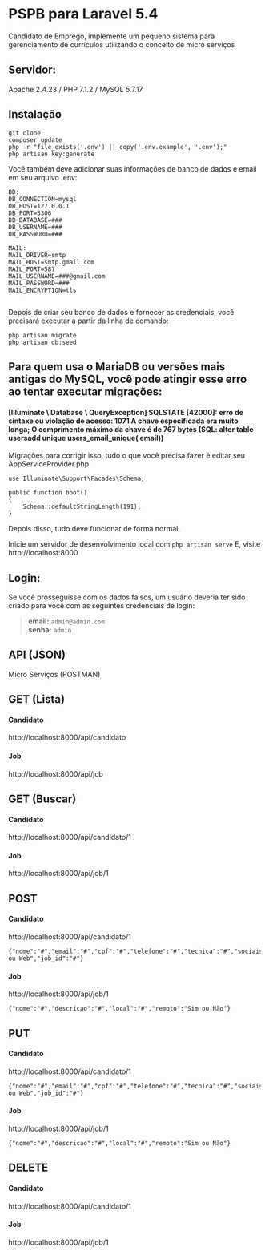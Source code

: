 # PSPB para Laravel 5.4
Candidato de Emprego, implemente um pequeno sistema para gerenciamento de currículos utilizando o conceito de micro serviços

## Servidor:
Apache 2.4.23 / PHP 7.1.2 / MySQL 5.7.17

## Instalação

~~~~
git clone
composer update
php -r "file_exists('.env') || copy('.env.example', '.env');"
php artisan key:generate

~~~~

Você também deve adicionar suas informações de banco de dados e email em seu arquivo .env:
~~~~ 
BD: 
DB_CONNECTION=mysql
DB_HOST=127.0.0.1
DB_PORT=3306
DB_DATABASE=###
DB_USERNAME=###
DB_PASSWORD=###

MAIL:
MAIL_DRIVER=smtp
MAIL_HOST=smtp.gmail.com
MAIL_PORT=587
MAIL_USERNAME=###@gmail.com
MAIL_PASSWORD=###
MAIL_ENCRYPTION=tls
        
~~~~ 
Depois de criar seu banco de dados e fornecer as credenciais, você precisará executar a partir da linha de comando:
~~~~
php artisan migrate
php artisan db:seed
~~~~

## Para quem usa o MariaDB ou versões mais antigas do MySQL, você pode atingir esse erro ao tentar executar migrações:

#### [Illuminate \ Database \ QueryException] SQLSTATE [42000]: erro de sintaxe ou violação de acesso: 1071 A chave especificada era muito longa; O comprimento máximo da chave é de 767 bytes (SQL: alter table usersadd unique users_email_unique( email))

Migrações para corrigir isso, tudo o que você precisa fazer é editar seu AppServiceProvider.php

~~~~
use Illuminate\Support\Facades\Schema;

public function boot()
{
    Schema::defaultStringLength(191);
}
~~~~
Depois disso, tudo deve funcionar de forma normal.

Inicie um servidor de desenvolvimento local com `php artisan serve` E, visite http://localhost:8000

## Login:

Se você prosseguisse com os dados falsos, um usuário deveria ter sido criado para você com as seguintes credenciais de login:

>**email:** `admin@admin.com`   
>**senha:** `admin`

## API (JSON)
Micro Serviços (POSTMAN)

## GET (Lista)

#### Candidato
http://localhost:8000/api/candidato
#### Job
http://localhost:8000/api/job

## GET (Buscar)

#### Candidato
http://localhost:8000/api/candidato/1
#### Job
http://localhost:8000/api/job/1

## POST
#### Candidato
http://localhost:8000/api/candidato/1
~~~~
{"nome":"#","email":"#","cpf":"#","telefone":"#","tecnica":"#","sociais":"#","experiencia":"#","arquivo":"Local ou Web","job_id":"#"}
~~~~
#### Job
http://localhost:8000/api/job/1
~~~~
{"nome":"#","descricao":"#","local":"#","remoto":"Sim ou Não"} 
~~~~

## PUT

#### Candidato
http://localhost:8000/api/candidato/1
~~~~
{"nome":"#","email":"#","cpf":"#","telefone":"#","tecnica":"#","sociais":"#","experiencia":"#","arquivo":"Local ou Web","job_id":"#"}
~~~~
#### Job
http://localhost:8000/api/job/1
~~~~
{"nome":"#","descricao":"#","local":"#","remoto":"Sim ou Não"}
~~~~

## DELETE

#### Candidato
http://localhost:8000/api/candidato/1
#### Job
http://localhost:8000/api/job/1
